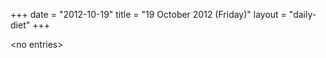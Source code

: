 +++
date = "2012-10-19"
title = "19 October 2012 (Friday)"
layout = "daily-diet"
+++

<p>&lt;no entries&gt;</p>